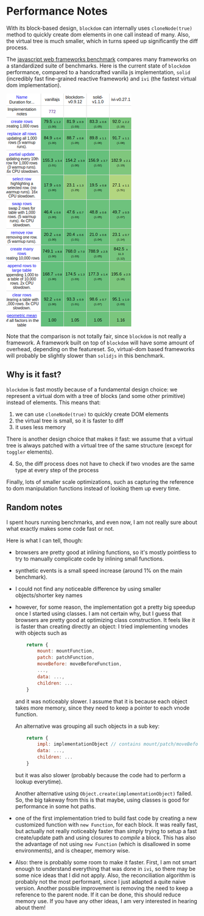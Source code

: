 # Performance Notes

With its block-based design, `blockdom` can internally uses `cloneNode(true)`
method to quickly create dom elements in one call instead of many. Also, the
virtual tree is much smaller, which in turns speed up significantly the diff
process.

The [javascript web frameworks benchmark](https://github.com/krausest/js-framework-benchmark)
compares many frameworks on a standardized suite of benchmarks. Here is the
current state of `blockdom` performance, compared to a handcrafted vanilla js
implementation, `solid` (incredibly fast fine-grained reactive framework) and `ivi` (the fastest
virtual dom implementation).

![Benchmark](benchmark.png "Benchmark")

Note that the comparison is not totally fair, since `blockdom` is not really a
framework. A framework built on top of `blockdom` will have some amount of
overhead, depending on the featureset. So, virtual-dom based frameworks will
probably be slightly slower than `solidjs` in this benchmark.

## Why is it fast?

`blockdom` is fast mostly because of a fundamental design choice: we represent
a virtual dom with a tree of blocks (and some other primitive) instead of elements.
This means that:

1. we can use `cloneNode(true)` to quickly create DOM elements
2. the virtual tree is small, so it is faster to diff
3. it uses less memory

There is another design choice that makes it fast: we assume that a virtual
tree is always patched with a virtual tree of the same structure (except for
`toggler` elements).

4. So, the diff process does not have to check if two vnodes are the same type
   at every step of the process

Finally, lots of smaller scale optimizations, such as capturing the reference
to dom manipulation functions instead of looking them up every time.

## Random notes

I spent hours running benchmarks, and even now, I am not really sure about what
exactly makes some code fast or not.

Here is what I can tell, though:

- browsers are pretty good at inlining functions, so it's mostly pointless to
  try to manually complicate code by inlining small functions.
- synthetic events is a small speed increase (around 1% on the main benchmark).
- I could not find any noticeable difference by using smaller objects/shorter
  key names
- however, for some reason, the implementation got a pretty big speedup once I
  started using classes. I am not certain why, but I guess that browsers are
  pretty good at optimizing class construction. It feels like it is faster than
  creating directly an object: I tried implementing vnodes with objects such as

  ```js
      return {
          mount: mountFunction,
          patch: patchFunction,
          moveBefore: moveBeforeFunction,
          ...,
          data: ...,
          children: ...
      }
  ```

  and it was noticeably slower. I assume that it is because each object takes
  more memory, since they need to keep a pointer to each vnode function.

  An alternative was grouping all such objects in a sub key:

  ```js
      return {
          impl: implementationObject // contains mount/patch/moveBefore/...
          data: ...,
          children: ...
      }
  ```

  but it was also slower (probably because the code had to perform a lookup
  everytime).

  Another alternative using `Object.create(implementationObject)` failed. So,
  the big takeway from this is that maybe, using classes is good for performance in some hot paths.

- one of the first implementation tried to build fast code by creating a new
  customized function with `new Function`, for each block. It was really fast,
  but actually not really noticeably faster than simply trying to setup a fast
  create/update path and using closures to _compile_ a block. This has also
  the advantage of not using `new Function` (which is disallowed in some
  environments), and is cheaper, memory wise.

- Also: there is probably some room to make it faster. First, I am not smart
  enough to understand everything that was done in `ivi`, so there may be some
  nice ideas that I did not apply. Also, the reconciliation algorithm is probably
  not the most performant, since I just adapted a quite naive version. Another
  possible improvement is removing the need to keep a reference to the parent
  node. If it can be done, this should reduce memory use. If you have any other
  ideas, I am very interested in hearing about them!
